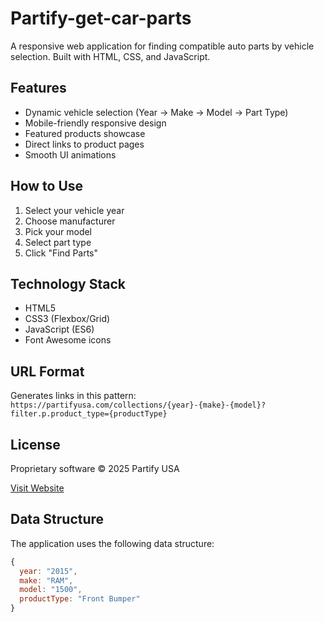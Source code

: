 # Partify-get-car-parts

A responsive web application for finding compatible auto parts by vehicle selection. Built with HTML, CSS, and JavaScript.


## Features

- Dynamic vehicle selection (Year → Make → Model → Part Type)
- Mobile-friendly responsive design
- Featured products showcase
- Direct links to product pages
- Smooth UI animations

## How to Use

1. Select your vehicle year
2. Choose manufacturer
3. Pick your model
4. Select part type
5. Click "Find Parts"

## Technology Stack

- HTML5
- CSS3 (Flexbox/Grid)
- JavaScript (ES6)
- Font Awesome icons


## URL Format

Generates links in this pattern:
`https://partifyusa.com/collections/{year}-{make}-{model}?filter.p.product_type={productType}`

## License

Proprietary software © 2025 Partify USA

[Visit Website](https://partifyusa.com)

## Data Structure

The application uses the following data structure:

```javascript
{
  year: "2015",
  make: "RAM",
  model: "1500",
  productType: "Front Bumper"
}


